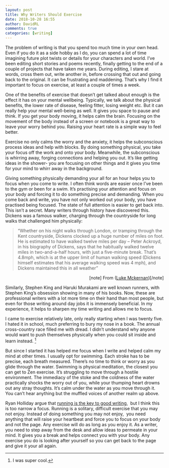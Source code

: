 ```yaml
---  
layout: post  
title: Why Writers Should Exercise  
date: 2018-10-28 16:55  
author: DavidRL  
comments: true  
categories: [writing]  
---  
```


The problem of writing is that you spend too much time in your own head. Even if you do it as a side hobby as I do, you can spend a lot of time imagining future plot twists or details for your characters and world. I’ve been editing short stories and poems recently, finally getting to the end of a couple of projects that have taken me years. During editing, I stare at words, cross them out, write another in, before crossing that out and going back to the original. It can be frustrating and maddening. That’s why I find it important to focus on exercise, at least a couple of times a week.  
<!--more-->  


One of the benefits of exercise that doesn’t get talked about enough is the effect it has on your mental wellbeing. Typically, we talk about the physical benefits, the lower rate of disease, feeling fitter, losing weight etc. But it can really help your mental well-being as well. It gives you space to pause and think. If you get your body moving, it helps calm the brain. Focusing on the movement of the body instead of a screen or notebook is a great way to leave your worry behind you. Raising your heart rate is a simple way to feel better.<br />  

Exercise no only calms the worry and the anxiety, it helps the subconscious process ideas and help with blocks. By doing something physical, you take your focus off the work and onto your body. Meanwhile, the subconscious is whirring away,  forging connections and helping you out. It’s like getting ideas in the shower- you are focusing on other things and it gives you time for your mind to whirr away in the background.  

Giving something physically demanding your all for an hour helps you to focus when you come to write. I often think words are easier once I’ve been to the gym or been for a swim. It’s practising your attention and focus on your body and forcing it to do something precise and demanding. When you come back and write, you have not only worked out your body, you have practised being focused. The state of full attention is easier to get back into. <br />
This isn’t a secret. Many writers through history have discovered this. Dickens was a famous walker, charging through the countryside for long walks that challenged him physically:  

>	“Whether on his night walks through London, or tramping through the Kent countryside, Dickens clocked up a huge 		number of miles on foot. He is estimated to have walked twelve miles per day – Peter Ackroyd, in his biography of 		Dickens, says that he habitually walked twelve miles in two-and-a-half hours, with just a five-minute break. That’s 		4.8mph, which is at the upper limit of human walking speed (Dickens himself estimates that his average walking speed was 4 mph), and Dickens maintained this in all weather”  

<!-- wp:paragraph {"align":"right"} -->  
<p style="text-align:right">[note] From (<a href="http://lukemckernan.com/2013/06/09/walking-with-charles-dickens/]">Luke Mckernan</a>)[/note]  



Similarly, Stephen King and Haruki Murakami are well known runners, with Stephen King’s obsession showing in many of his books. Now, these are professional writers with a lot more time on their hand than most people, but even for those writing around day jobs it is immensely beneficial. In my experience, it helps to sharpen my time writing and allows me to focus.   



I came to exercise relatively late, only really starting when I was twenty five. I hated it in school, much preferring to bury my nose in a book. The annual cross-country race filled me with dread. I didn’t understand why anyone would want to push themselves physically when you could sit inside and learn instead. [^1]    

But since I started it has helped me focus when I write and helped calm my mind at other times. I usually opt for swimming. Each stroke has to be precise, each breath measured. There’s no time to think or worry as you glide through the water. Swimming is physical meditation, the closest you can get to Zen exercise. It’s struggling to move through a hostile environment. The immediacy of the stoke and the coldness of the water practically shocks the worry out of you, while your thumping heart drowns out any stray thoughts. It’s calm under the water as you move through it. You can’t hear anything but the muffled voices of another realm up above.   


Ryan Holliday argue that <a href="https://medium.com/the-mission/the-timeless-link-between-writing-and-running-and-why-it-makes-for-better-work-5be232e40c2">running is the key to good writing</a>,  but I think this is too narrow a focus. Running is a solitary, difficult exercise that you may not enjoy. Instead of doing something you may not enjoy,  you need anything that will raise your heartbeat and force you to focus on your body and not the page. Any exercise will do as long as you enjoy it. As a writer, you need to step away from the desk and allow ideas to permeate in your mind. It gives you a break and helps connect you with your body. Any exercise you do is looking after yourself so you can get back to the page and give it your all again.  

[^1]: I was super cool.
